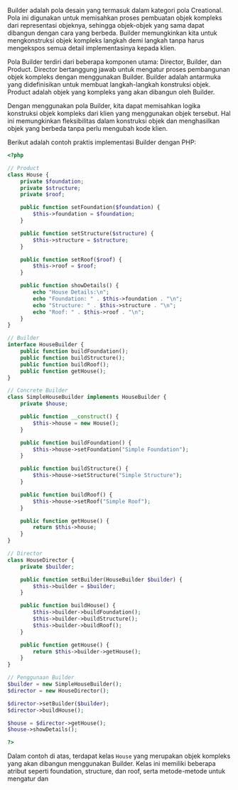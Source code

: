 Builder adalah pola desain yang termasuk dalam kategori pola Creational. Pola ini digunakan untuk memisahkan proses pembuatan objek kompleks dari representasi objeknya, sehingga objek-objek yang sama dapat dibangun dengan cara yang berbeda. Builder memungkinkan kita untuk mengkonstruksi objek kompleks langkah demi langkah tanpa harus mengekspos semua detail implementasinya kepada klien.

Pola Builder terdiri dari beberapa komponen utama: Director, Builder, dan Product. Director bertanggung jawab untuk mengatur proses pembangunan objek kompleks dengan menggunakan Builder. Builder adalah antarmuka yang didefinisikan untuk membuat langkah-langkah konstruksi objek. Product adalah objek yang kompleks yang akan dibangun oleh Builder.

Dengan menggunakan pola Builder, kita dapat memisahkan logika konstruksi objek kompleks dari klien yang menggunakan objek tersebut. Hal ini memungkinkan fleksibilitas dalam konstruksi objek dan menghasilkan objek yang berbeda tanpa perlu mengubah kode klien.

Berikut adalah contoh praktis implementasi Builder dengan PHP:

```php
<?php

// Product
class House {
    private $foundation;
    private $structure;
    private $roof;

    public function setFoundation($foundation) {
        $this->foundation = $foundation;
    }

    public function setStructure($structure) {
        $this->structure = $structure;
    }

    public function setRoof($roof) {
        $this->roof = $roof;
    }

    public function showDetails() {
        echo "House Details:\n";
        echo "Foundation: " . $this->foundation . "\n";
        echo "Structure: " . $this->structure . "\n";
        echo "Roof: " . $this->roof . "\n";
    }
}

// Builder
interface HouseBuilder {
    public function buildFoundation();
    public function buildStructure();
    public function buildRoof();
    public function getHouse();
}

// Concrete Builder
class SimpleHouseBuilder implements HouseBuilder {
    private $house;

    public function __construct() {
        $this->house = new House();
    }

    public function buildFoundation() {
        $this->house->setFoundation("Simple Foundation");
    }

    public function buildStructure() {
        $this->house->setStructure("Simple Structure");
    }

    public function buildRoof() {
        $this->house->setRoof("Simple Roof");
    }

    public function getHouse() {
        return $this->house;
    }
}

// Director
class HouseDirector {
    private $builder;

    public function setBuilder(HouseBuilder $builder) {
        $this->builder = $builder;
    }

    public function buildHouse() {
        $this->builder->buildFoundation();
        $this->builder->buildStructure();
        $this->builder->buildRoof();
    }

    public function getHouse() {
        return $this->builder->getHouse();
    }
}

// Penggunaan Builder
$builder = new SimpleHouseBuilder();
$director = new HouseDirector();

$director->setBuilder($builder);
$director->buildHouse();

$house = $director->getHouse();
$house->showDetails();

?>
```

Dalam contoh di atas, terdapat kelas `House` yang merupakan objek kompleks yang akan dibangun menggunakan Builder. Kelas ini memiliki beberapa atribut seperti foundation, structure, dan roof, serta metode-metode untuk mengatur dan